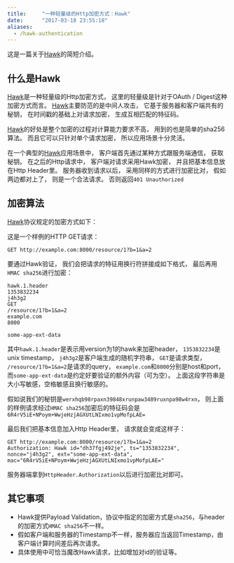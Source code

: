 ```yaml
---
title:     "一种轻量级的Http加密方式：Hawk"
date:      "2017-03-18 23:55:18"
aliases:
  - /hawk-authentication
---
```


这是一篇关于[Hawk][hawk]的简短介绍。

<!--more-->

## 什么是Hawk

[Hawk][hawk]是一种轻量级的Http加密方式，
这里的轻量级是针对于OAuth / Digest这种加密方式而言。
[Hawk][hawk]主要防范的是中间人攻击，
它基于服务器和客户端共有的秘钥，
在时间戳的基础上对请求加密，
生成互相匹配的特征码。

[Hawk][hawk]的好处是整个加密的过程对计算能力要求不高，
用到的也是简单的sha256算法。
而且它可以只针对单个请求加密，
所以应用场景十分灵活。

在一个典型的[Hawk][hawk]应用场景中，
客户端首先通过某种方式跟服务端通信，
获取秘钥。
在之后的Http请求中，
客户端对请求采用Hawk加密，
并且把基本信息放在Http Header里。
服务器收到请求以后，
采用同样的方式进行加密比对，
假如两边都对上了，
则是一个合法请求。
否则返回`401 Unauthorized`

## 加密算法

[Hawk][hawk]协议规定的加密方式如下：

这是一个样例的HTTP GET请求：

``` http
GET http://example.com:8000/resource/1?b=1&a=2
```

要通过Hawk验证，
我们会把请求的特征用换行符拼接成如下格式，
最后再用`HMAC sha256`进行加密：

``` http
hawk.1.header
1353832234
j4h3g2
GET
/resource/1?b=1&a=2
example.com
8000

some-app-ext-data

```

其中`hawk.1.header`是表示用version为1的hawk来加密header，
`1353832234`是unix timestamp，
`j4h3g2`是客户端生成的随机字符串，
`GET`是请求类型，
`/resource/1?b=1&a=2`是请求的query，
`example.com`和`8000`分别是host和port，
而`some-app-ext-data`是约定好要验证的额外内容（可为空）。
上面这段字符串是大小写敏感，空格敏感且换行敏感的。

假如说我们的秘钥是`werxhqb98rpaxn39848xrunpaw3489ruxnpa98w4rxn`，
则上面的样例请求经过`HMAC sha256`加密后的特征码会是`6R4rV5iE+NPoym+WwjeHzjAGXUtLNIxmo1vpMofpLAE=`

最后我们把基本信息加入Http Header里，
请求就会变成这样子：

``` http
GET http://example.com:8000/resource/1?b=1&a=2
Authorization: Hawk id="dh37fgj492je", ts="1353832234", nonce="j4h3g2", ext="some-app-ext-data", mac="6R4rV5iE+NPoym+WwjeHzjAGXUtLNIxmo1vpMofpLAE="
```

服务器端拿到`HttpHeader.Authorization`以后进行加密比对即可。

## 其它事项

* Hawk提供Payload Validation，协议中指定的加密方式是`sha256`，与header的加密方式`HMAC sha256`不一样。
* 假如客户端和服务器的Timestamp不一样，服务器应当返回Timestamp，由客户端计算时间差后再次请求。
* 具体使用中可恰当魔改Hawk请求，比如增加对id的验证等。

[hawk]: https://github.com/hueniverse/hawk1

